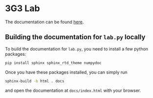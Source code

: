 # 3G3 Lab

The documentation can be found [here](https://ghennequin.github.io/3g3lab).

## Building the documentation for `lab.py` locally

To build the documentation for `lab.py`, you need to install a few python packages:

```sh
pip install sphinx sphinx_rtd_theme numpydoc
```

Once you have these packages installed, you can simply run

```sh
sphinx-build -b html . docs
````

and open the documentation at `docs/index.html` with your browser.



